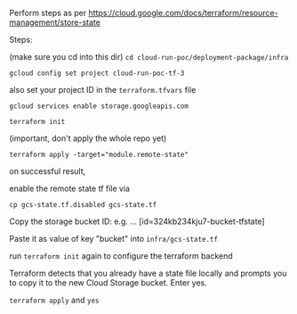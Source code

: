 Perform steps as per
https://cloud.google.com/docs/terraform/resource-management/store-state


Steps:

(make sure you cd into this dir)
`cd cloud-run-poc/deployment-package/infra`

`gcloud config set project cloud-run-poc-tf-3`

also set your project ID in the `terraform.tfvars` file

`gcloud services enable storage.googleapis.com`

`terraform init`

(important, don't apply the whole repo yet)

`terraform apply -target="module.remote-state"`

on successful result,


enable the remote state tf file via

`cp gcs-state.tf.disabled gcs-state.tf`

Copy the storage bucket ID: e.g. ... [id=324kb234kju7-bucket-tfstate]


Paste it as value of key "bucket" into `infra/gcs-state.tf`


run `terraform init` again to configure the terraform backend


Terraform detects that you already have a state file locally and prompts you to copy it to the new Cloud Storage bucket. Enter yes.

`terraform apply` and `yes`


